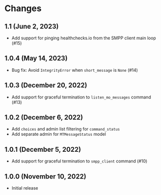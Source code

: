 # Changes

## 1.1 (June 2, 2023)

- Add support for pinging healthchecks.io from the SMPP client main loop (#15)

## 1.0.4 (May 14, 2023)

- Bug fix: Avoid `IntegrityError` when `short_message` is `None` (#14)

## 1.0.3 (December 20, 2022)

- Add support for graceful termination to `listen_mo_messages` command (#13)

## 1.0.2 (December 6, 2022)

- Add `choices` and admin list filtering for `command_status`
- Add separate admin for `MTMessageStatus` model

## 1.0.1 (December 5, 2022)

- Add support for graceful termination to `smpp_client` command (#10)

## 1.0.0 (November 10, 2022)

- Initial release
